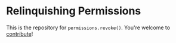 # Relinquishing Permissions

This is the repository for `permissions.revoke()`.
You're welcome to [contribute](CONTRIBUTING.md)!
